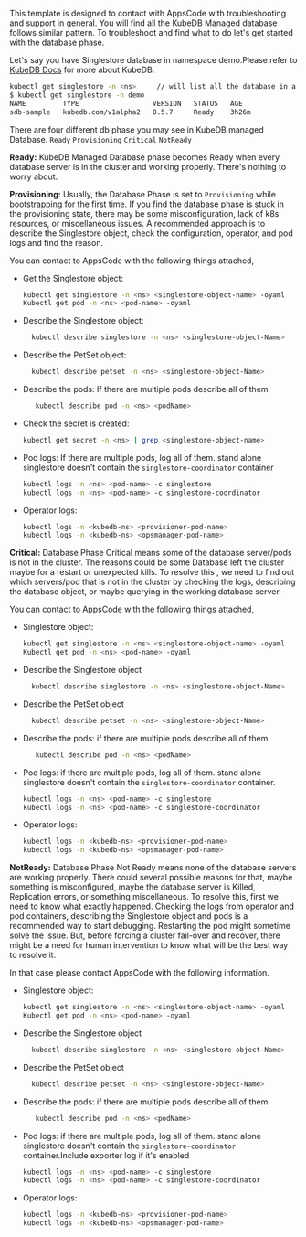 This template is designed to contact with AppsCode with troubleshooting and support in general. You will find all the KubeDB Managed database follows similar pattern. To troubleshoot and find what to do let's get started with the database phase.

Let's say you have Singlestore database in namespace demo.Please refer to [KubeDB Docs](https://kubedb.com/docs/latest/guides/singlestore/) for more about KubeDB.
```bash
kubectl get singlestore -n <ns>     // will list all the database in a namesapce  
$ kubectl get singlestore -n demo 
NAME         TYPE                  VERSION   STATUS   AGE
sdb-sample   kubedb.com/v1alpha2   8.5.7     Ready    3h26m

```
There are four different db phase you may see in KubeDB managed Database.
``Ready`` ``Provisioning`` ``Critical`` ``NotReady``

**Ready:** KubeDB Managed Database phase becomes Ready when every database server is in the cluster and working properly. There's nothing to worry about.

**Provisioning:** Usually, the Database Phase is set to `Provisioning` while bootstrapping for the first time. If you find the database phase is stuck in the provisioning state,
there may be some misconfiguration, lack of k8s resources, or miscellaneous issues.
A recommended approach is to describe the Singlestore object, check the configuration, operator, and pod logs and find the reason.

You can contact to AppsCode with the following things attached,
- Get the Singlestore object:
    ```bash
    kubectl get singlestore -n <ns> <singlestore-object-name> -oyaml
    Kubectl get pod -n <ns> <pod-name> -oyaml 
    ```
- Describe the Singlestore object:
    ```bash
      kubectl describe singlestore -n <ns> <singlestore-object-Name> 
    ```
- Describe the PetSet object:
    ```bash
      kubectl describe petset -n <ns> <singlestore-object-Name>
    ```
- Describe the pods: If there are multiple pods describe all of them
    ```bash
       kubectl describe pod -n <ns> <podName> 
    ```
- Check the secret is created:
    ```bash
    kubectl get secret -n <ns> | grep <singlestore-object-name>
    ```
- Pod logs: If there are multiple pods, log all of them. stand alone singlestore doesn't contain the `singlestore-coordinator` container
    ```bash
    kubectl logs -n <ns> <pod-name> -c singlestore
    kubectl logs -n <ns> <pod-name> -c singlestore-coordinator  
    ```
- Operator logs:
    ```bash
    kubectl logs -n <kubedb-ns> <provisioner-pod-name>
    kubectl logs -n <kubedb-ns> <opsmanager-pod-name>
    ```

**Critical:** Database Phase Critical means some of the database server/pods is not in the cluster.
The reasons could be some Database left the cluster maybe for a restart or unexpected kills.
To resolve this , we need to  find out which servers/pod that is not in the cluster by checking the logs, describing the database object, or maybe querying in the working database server.

You can contact to AppsCode with the following things attached,

- Singlestore object:
    ```bash
    kubectl get singlestore -n <ns> <singlestore-object-name> -oyaml
    Kubectl get pod -n <ns> <pod-name> -oyaml 
    ```
- Describe the Singlestore object
    ```bash
      kubectl describe singlestore -n <ns> <singlestore-object-Name> 
    ```
- Describe the PetSet object
    ```bash
      kubectl describe petset -n <ns> <singlestore-object-Name>
    ```
- Describe the pods: if there are multiple pods describe all of them
    ```bash
       kubectl describe pod -n <ns> <podName> 
    ```
- Pod logs:  if there are multiple pods, log all of them. stand alone singlestore doesn't contain the `singlestore-coordinator` container.
    ```bash
    kubectl logs -n <ns> <pod-name> -c singlestore
    kubectl logs -n <ns> <pod-name> -c singlestore-coordinator  
    ```
- Operator logs:
    ```bash
    kubectl logs -n <kubedb-ns> <provisioner-pod-name>
    kubectl logs -n <kubedb-ns> <opsmanager-pod-name>
    ```

**NotReady:** Database Phase Not Ready means none of the database servers are working properly. There could several possible reasons for that, maybe something is misconfigured,
maybe the database server is Killed, Replication errors, or something miscellaneous.
To resolve this, first we need to know what exactly happened. Checking the logs from operator and pod containers, describing the Singlestore object and pods is a recommended way to start debugging. Restarting the pod might sometime solve the issue. But, before forcing a cluster fail-over and recover,
there might be a need for human intervention to know what will be the best way to resolve it.

In that case please contact AppsCode with the following information.

- Singlestore object:
    ```bash
    kubectl get singlestore -n <ns> <singlestore-object-name> -oyaml
    Kubectl get pod -n <ns> <pod-name> -oyaml 
    ```
- Describe the Singlestore object
    ```bash
      kubectl describe singlestore -n <ns> <singlestore-object-Name> 
    ```
- Describe the PetSet object
    ```bash
      kubectl describe petset -n <ns> <singlestore-object-Name>
    ```
- Describe the pods: if there are multiple pods describe all of them
    ```bash
       kubectl describe pod -n <ns> <podName> 
    ```
- Pod logs:  if there are multiple pods, log all of them. stand alone singlestore doesn't contain the `singlestore-coordinator` container.Include exporter log if it's enabled
    ```bash
    kubectl logs -n <ns> <pod-name> -c singlestore
    kubectl logs -n <ns> <pod-name> -c singlestore-coordinator
    ```
- Operator logs:
    ```bash
    kubectl logs -n <kubedb-ns> <provisioner-pod-name>
    kubectl logs -n <kubedb-ns> <opsmanager-pod-name>
    ```